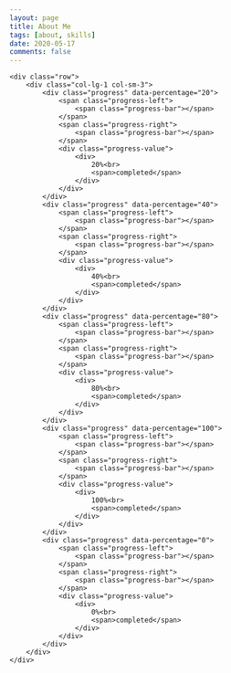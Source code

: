 ```yaml
---
layout: page
title: About Me
tags: [about, skills]
date: 2020-05-17
comments: false
---
```

	<div class="row">
		<div class="col-lg-1 col-sm-3">
			<div class="progress" data-percentage="20">
				<span class="progress-left">
					<span class="progress-bar"></span>
				</span>
				<span class="progress-right">
					<span class="progress-bar"></span>
				</span>
				<div class="progress-value">
					<div>
						20%<br>
						<span>completed</span>
					</div>
				</div>
			</div>
			<div class="progress" data-percentage="40">
				<span class="progress-left">
					<span class="progress-bar"></span>
				</span>
				<span class="progress-right">
					<span class="progress-bar"></span>
				</span>
				<div class="progress-value">
					<div>
						40%<br>
						<span>completed</span>
					</div>
				</div>
			</div>
			<div class="progress" data-percentage="80">
				<span class="progress-left">
					<span class="progress-bar"></span>
				</span>
				<span class="progress-right">
					<span class="progress-bar"></span>
				</span>
				<div class="progress-value">
					<div>
						80%<br>
						<span>completed</span>
					</div>
				</div>
			</div>
			<div class="progress" data-percentage="100">
				<span class="progress-left">
					<span class="progress-bar"></span>
				</span>
				<span class="progress-right">
					<span class="progress-bar"></span>
				</span>
				<div class="progress-value">
					<div>
						100%<br>
						<span>completed</span>
					</div>
				</div>
			</div>
			<div class="progress" data-percentage="0">
				<span class="progress-left">
					<span class="progress-bar"></span>
				</span>
				<span class="progress-right">
					<span class="progress-bar"></span>
				</span>
				<div class="progress-value">
					<div>
						0%<br>
						<span>completed</span>
					</div>
				</div>
			</div>
		</div>
	</div>
